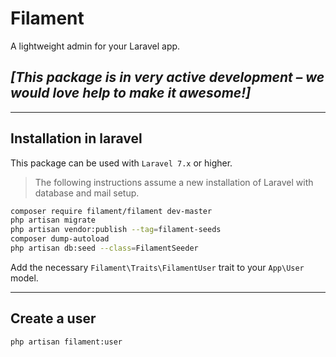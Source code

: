 # Filament

A lightweight admin for your Laravel app.

## _[This package is in very active development – we would love help to make it awesome!]_

---

## Installation in laravel

This package can be used with `Laravel 7.x` or higher.

> The following instructions assume a new installation of Laravel with database and mail setup.

```bash
composer require filament/filament dev-master
php artisan migrate
php artisan vendor:publish --tag=filament-seeds
composer dump-autoload
php artisan db:seed --class=FilamentSeeder
```

Add the necessary `Filament\Traits\FilamentUser` trait to your `App\User` model.

---

## Create a user

```bash
php artisan filament:user
```
